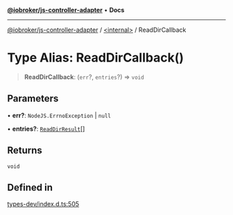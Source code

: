 [**@iobroker/js-controller-adapter**](../../README.md) • **Docs**

***

[@iobroker/js-controller-adapter](../../globals.md) / [\<internal\>](../README.md) / ReadDirCallback

# Type Alias: ReadDirCallback()

> **ReadDirCallback**: (`err`?, `entries`?) => `void`

## Parameters

• **err?**: `NodeJS.ErrnoException` \| `null`

• **entries?**: [`ReadDirResult`](../interfaces/ReadDirResult.md)[]

## Returns

`void`

## Defined in

[types-dev/index.d.ts:505](https://github.com/ioBroker/ioBroker.js-controller/blob/b499d83cda369ad8a77cd1584bbda2b5b44bf993/packages/types-dev/index.d.ts#L505)
